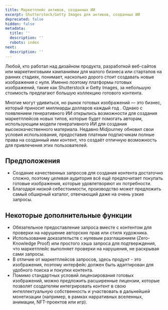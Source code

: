 ```yaml
---
title: Маркетплейс активов, созданных ИИ
excerpt: Shutterstock/Getty Images для активов, созданных ИИ
deprecated: false
hidden: false
metadata:
  title: ''
  description: ''
  robots: index
next:
  description: ''
---
```

Любой, кто работал над дизайном продукта, разработкой веб-сайтов или маркетинговыми кампаниями для малого бизнеса или стартапов на ранних стадиях, понимает, насколько дорого стоит создавать новые изображения с нуля. Именно поэтому платформы готовых изображений, такие как Shutterstock и Getty Images, за небольшую стоимость предлагают большую коллекцию готового контента.

Многие могут удивиться, но рынок готовых изображений — это бизнес, который приносит миллиарды долларов каждый год . Однако с появлением генеративного ИИ открылись возможности для создания маркетплейсов новых типов, которые будет помогать авторам, использующим модели генеративного ИИ для создания высококачественного материала. Недавно Midjourney обновил свои условия использования, предоставив платным подписчикам полные права на созданный ими контент, что создаёт отличную возможность для привлечения этих пользователей.

## Предположения

* Создание качественных запросов для создания контента достаточно сложно, поэтому целевая аудитория всё ещё предпочитает покупать готовые изображения, которые удовлетворяют их потребности.
* Благодаря низкой себестоимости, производство может предложить самый обширный каталог, отвечающий даже на очень узкие запросы.

## Некоторые дополнительные функции

* Обязательное предоставление запроса вместе с контентом для проверки на нарушение авторских прав или стиля художника.
* Использование доказательств с нулевым разглашением (Zero-Knowledge Proof) или простого хэша запроса для подтверждения, что маркетплейс выполняет проверки на нарушения, не раскрывая сами запросы.
* В отличие от маркетплейсов запросов, здесь продукт - это изображения, поэтому интерфейс должен быть адаптирован для удобного поиска и покупки контента.
* Помимо стандартных условий лицензирования готовых изображений, можно предложить расширенные лицензии, которые позволят создателям интегрировать контент в свою интеллектуальную собственность и участвовать в дальнейшей монетизации (например, в рамках нарративных вселенных, анимации, NFT-проектов или игр).

